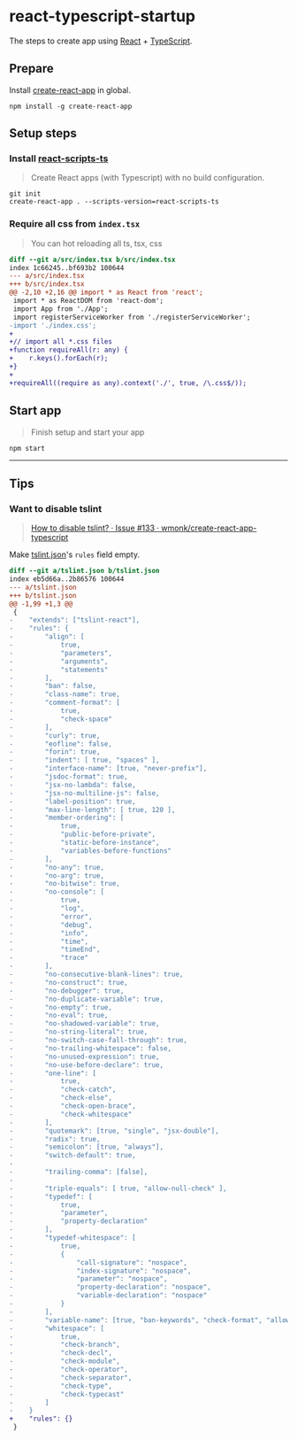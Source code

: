 # react-typescript-startup

The steps to create app using [React](https://reactjs.org/) + [TypeScript](http://typescriptlang.org/).

## Prepare

Install [create-react-app](https://github.com/facebookincubator/create-react-app "create-react-app") in global.

    npm install -g create-react-app

## Setup steps

### Install [react-scripts-ts](https://github.com/wmonk/create-react-app-typescript "react-scripts-ts")

> Create React apps (with Typescript) with no build configuration.

```shell-session
git init
create-react-app . --scripts-version=react-scripts-ts
```

### Require all css from `index.tsx`

> You can hot reloading all ts, tsx, css

```diff
diff --git a/src/index.tsx b/src/index.tsx
index 1c66245..bf693b2 100644
--- a/src/index.tsx
+++ b/src/index.tsx
@@ -2,10 +2,16 @@ import * as React from 'react';
 import * as ReactDOM from 'react-dom';
 import App from './App';
 import registerServiceWorker from './registerServiceWorker';
-import './index.css';
+
+// import all *.css files
+function requireAll(r: any) {
+    r.keys().forEach(r);
+}
+
+requireAll((require as any).context('./', true, /\.css$/));
```

## Start app

> Finish setup and start your app

```shell-session
npm start
```

----

## Tips

### Want to disable tslint

> [How to disable tslint? · Issue #133 · wmonk/create-react-app-typescript](https://github.com/wmonk/create-react-app-typescript/issues/133 "How to disable tslint? · Issue #133 · wmonk/create-react-app-typescript")

Make [tslint.json](tslint.json)'s `rules` field empty.

```diff
diff --git a/tslint.json b/tslint.json
index eb5d66a..2b86576 100644
--- a/tslint.json
+++ b/tslint.json
@@ -1,99 +1,3 @@
 {
-    "extends": ["tslint-react"],
-    "rules": {
-        "align": [
-            true,
-            "parameters",
-            "arguments",
-            "statements"
-        ],
-        "ban": false,
-        "class-name": true,
-        "comment-format": [
-            true,
-            "check-space"
-        ],
-        "curly": true,
-        "eofline": false,
-        "forin": true,
-        "indent": [ true, "spaces" ],
-        "interface-name": [true, "never-prefix"],
-        "jsdoc-format": true,
-        "jsx-no-lambda": false,
-        "jsx-no-multiline-js": false,
-        "label-position": true,
-        "max-line-length": [ true, 120 ],
-        "member-ordering": [
-            true,
-            "public-before-private",
-            "static-before-instance",
-            "variables-before-functions"
-        ],
-        "no-any": true,
-        "no-arg": true,
-        "no-bitwise": true,
-        "no-console": [
-            true,
-            "log",
-            "error",
-            "debug",
-            "info",
-            "time",
-            "timeEnd",
-            "trace"
-        ],
-        "no-consecutive-blank-lines": true,
-        "no-construct": true,
-        "no-debugger": true,
-        "no-duplicate-variable": true,
-        "no-empty": true,
-        "no-eval": true,
-        "no-shadowed-variable": true,
-        "no-string-literal": true,
-        "no-switch-case-fall-through": true,
-        "no-trailing-whitespace": false,
-        "no-unused-expression": true,
-        "no-use-before-declare": true,
-        "one-line": [
-            true,
-            "check-catch",
-            "check-else",
-            "check-open-brace",
-            "check-whitespace"
-        ],
-        "quotemark": [true, "single", "jsx-double"],
-        "radix": true,
-        "semicolon": [true, "always"],
-        "switch-default": true,
-
-        "trailing-comma": [false],
-
-        "triple-equals": [ true, "allow-null-check" ],
-        "typedef": [
-            true,
-            "parameter",
-            "property-declaration"
-        ],
-        "typedef-whitespace": [
-            true,
-            {
-                "call-signature": "nospace",
-                "index-signature": "nospace",
-                "parameter": "nospace",
-                "property-declaration": "nospace",
-                "variable-declaration": "nospace"
-            }
-        ],
-        "variable-name": [true, "ban-keywords", "check-format", "allow-leading-underscore", "allow-pascal-case"],
-        "whitespace": [
-            true,
-            "check-branch",
-            "check-decl",
-            "check-module",
-            "check-operator",
-            "check-separator",
-            "check-type",
-            "check-typecast"
-        ]
-    }
+    "rules": {}
 }
````
